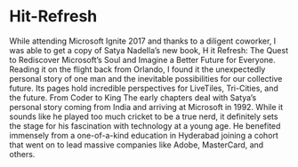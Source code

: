 # Hit-Refresh

While attending Microsoft Ignite 2017 and thanks to a diligent coworker, I was able to get a copy of Satya Nadella’s new book, H
it Refresh: The Quest to Rediscover Microsoft’s Soul and Imagine a Better Future for Everyone.
Reading it on the flight back from Orlando, I found it the unexpectedly personal story of one man and the inevitable
possibilities for our collective future. Its pages hold incredible perspectives for LiveTiles, Tri-Cities, and the future.
From Coder to King
The early chapters deal with Satya’s personal story coming from India and arriving at Microsoft in 1992. 
While it sounds like he played too much cricket to be a true nerd, it definitely sets the stage for his fascination with technology 
at a young age. He benefited immensely from a one-of-a-kind education in Hyderabad
joining a cohort that went on to lead massive companies like Adobe, MasterCard, and others.
